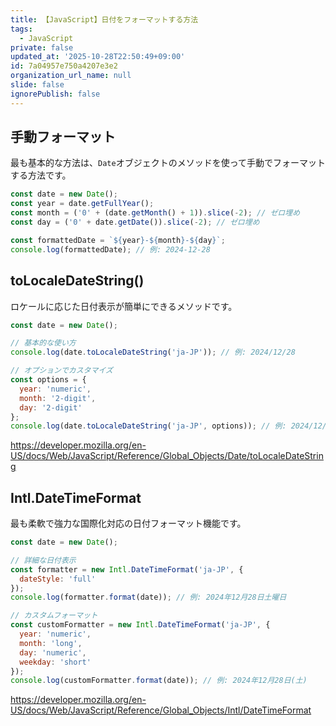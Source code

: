 ```yaml
---
title: 【JavaScript】日付をフォーマットする方法
tags:
  - JavaScript
private: false
updated_at: '2025-10-28T22:50:49+09:00'
id: 7a04957e750a4207e3e2
organization_url_name: null
slide: false
ignorePublish: false
---
```

## 手動フォーマット

最も基本的な方法は、`Date`オブジェクトのメソッドを使って手動でフォーマットする方法です。

```javascript
const date = new Date();
const year = date.getFullYear();
const month = ('0' + (date.getMonth() + 1)).slice(-2); // ゼロ埋め
const day = ('0' + date.getDate()).slice(-2); // ゼロ埋め

const formattedDate = `${year}-${month}-${day}`;
console.log(formattedDate); // 例: 2024-12-28
```

## toLocaleDateString()

ロケールに応じた日付表示が簡単にできるメソッドです。

```javascript
const date = new Date();

// 基本的な使い方
console.log(date.toLocaleDateString('ja-JP')); // 例: 2024/12/28

// オプションでカスタマイズ
const options = { 
  year: 'numeric', 
  month: '2-digit', 
  day: '2-digit' 
};
console.log(date.toLocaleDateString('ja-JP', options)); // 例: 2024/12/28
```

https://developer.mozilla.org/en-US/docs/Web/JavaScript/Reference/Global_Objects/Date/toLocaleDateString

##  Intl.DateTimeFormat

最も柔軟で強力な国際化対応の日付フォーマット機能です。

```javascript
const date = new Date();

// 詳細な日付表示
const formatter = new Intl.DateTimeFormat('ja-JP', { 
  dateStyle: 'full' 
});
console.log(formatter.format(date)); // 例: 2024年12月28日土曜日

// カスタムフォーマット
const customFormatter = new Intl.DateTimeFormat('ja-JP', {
  year: 'numeric',
  month: 'long',
  day: 'numeric',
  weekday: 'short'
});
console.log(customFormatter.format(date)); // 例: 2024年12月28日(土)
```

https://developer.mozilla.org/en-US/docs/Web/JavaScript/Reference/Global_Objects/Intl/DateTimeFormat

